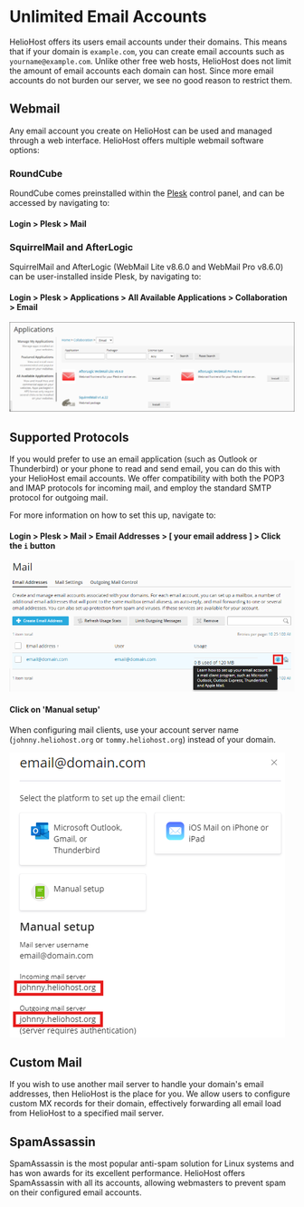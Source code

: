 # Unlimited Email Accounts

HelioHost offers its users email accounts under their domains. This means that if your domain is `example.com`, you can create email accounts such as `yourname@example.com`. Unlike other free web hosts, HelioHost does not limit the amount of email accounts each domain can host. Since more email accounts do not burden our server, we see no good reason to restrict them.

## Webmail

Any email account you create on HelioHost can be used and managed through a web interface. HelioHost offers multiple webmail software options: 

### RoundCube

RoundCube comes preinstalled within the [Plesk](../management/how-to-access-plesk.md) control panel, and can be accessed by navigating to:

#### Login > Plesk > Mail 

### SquirrelMail and AfterLogic

SquirrelMail and AfterLogic (WebMail Lite v8.6.0 and WebMail Pro v8.6.0) can be user-installed inside Plesk, by navigating to:

#### Login > Plesk > Applications > All Available Applications > Collaboration > Email

![](../.gitbook/assets/plesk-install-email-service.png)

## Supported Protocols

If you would prefer to use an email application (such as Outlook or Thunderbird) or your phone to read and send email, you can do this with your HelioHost email accounts. We offer compatibility with both the POP3 and IMAP protocols for incoming mail, and employ the standard SMTP protocol for outgoing mail. 

For more information on how to set this up, navigate to:

#### Login > Plesk > Mail > Email Addresses > [ your email address ] > Click the `i` button

![](../.gitbook/assets/plesk-setup-email-on-device.png)

#### Click on 'Manual setup' 
<!-- TODO: Add Morty as an option once released -->
When configuring mail clients, use your account server name (`johnny.heliohost.org` or `tommy.heliohost.org`) instead of your domain.

![](../.gitbook/assets/plesk-setup-email-on-device-2.png)

## Custom Mail

If you wish to use another mail server to handle your domain's email addresses, then HelioHost is the place for you. We allow users to configure custom MX records for their domain, effectively forwarding all email load from HelioHost to a specified mail server.

## SpamAssassin

SpamAssassin is the most popular anti-spam solution for Linux systems and has won awards for its excellent performance. HelioHost offers SpamAssassin with all its accounts, allowing webmasters to prevent spam on their configured email accounts.